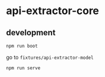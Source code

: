 # api-extractor-core

## development

```sh
npm run boot
```

go to `fixtures/api-extractor-model`

```sh
npm run serve
```
